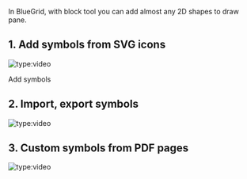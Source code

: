 In BlueGrid, with block tool you can add almost any 2D shapes to draw pane.

## 1. Add symbols from SVG icons
![type:video](https://www.youtube.com/embed/QZX1wCexEEk?si=fbLZQ99Hb7Pyckku)
<figcaption>Add symbols</figcaption>

## 2. Import, export symbols
![type:video](https://www.youtube.com/embed/5j6M3dZ3YDE?si=MqnQwNfOgpyBcb7w)

## 3. Custom symbols from PDF pages
![type:video](https://www.youtube.com/embed/wTmL6KaE7vo?si=H4dQ14uYWnD9Apbr)